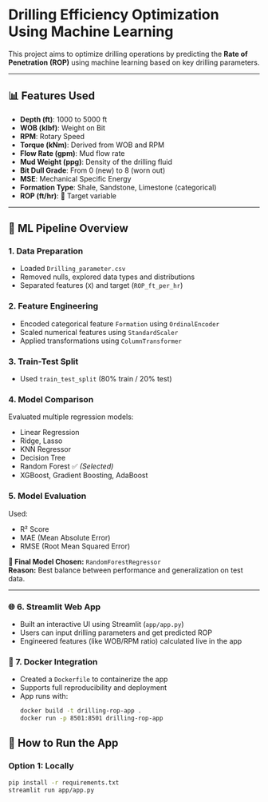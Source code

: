 # Drilling Efficiency Optimization Using Machine Learning

This project aims to optimize drilling operations by predicting the **Rate of Penetration (ROP)** using machine learning based on key drilling parameters.

---

## 📊 Features Used

- **Depth (ft)**: 1000 to 5000 ft
- **WOB (klbf)**: Weight on Bit
- **RPM**: Rotary Speed
- **Torque (kNm)**: Derived from WOB and RPM
- **Flow Rate (gpm)**: Mud flow rate
- **Mud Weight (ppg)**: Density of the drilling fluid
- **Bit Dull Grade**: From 0 (new) to 8 (worn out)
- **MSE**: Mechanical Specific Energy
- **Formation Type**: Shale, Sandstone, Limestone (categorical)
- **ROP (ft/hr)**: 🎯 Target variable

---

## 🧠 ML Pipeline Overview

### 1. Data Preparation
- Loaded `Drilling_parameter.csv`
- Removed nulls, explored data types and distributions
- Separated features (`X`) and target (`ROP_ft_per_hr`)

### 2. Feature Engineering
- Encoded categorical feature `Formation` using `OrdinalEncoder`
- Scaled numerical features using `StandardScaler`
- Applied transformations using `ColumnTransformer`

### 3. Train-Test Split
- Used `train_test_split` (80% train / 20% test)

### 4. Model Comparison
Evaluated multiple regression models:
- Linear Regression
- Ridge, Lasso
- KNN Regressor
- Decision Tree
- Random Forest ✅ *(Selected)*
- XGBoost, Gradient Boosting, AdaBoost

### 5. Model Evaluation
Used:
- R² Score
- MAE (Mean Absolute Error)
- RMSE (Root Mean Squared Error)

**🎯 Final Model Chosen:** `RandomForestRegressor`  
**Reason:** Best balance between performance and generalization on test data.

---

### 🌐 6. Streamlit Web App
- Built an interactive UI using Streamlit (`app/app.py`)
- Users can input drilling parameters and get predicted ROP
- Engineered features (like WOB/RPM ratio) calculated live in the app

### 🐳 7. Docker Integration
- Created a `Dockerfile` to containerize the app
- Supports full reproducibility and deployment
- App runs with:
  ```bash
  docker build -t drilling-rop-app .
  docker run -p 8501:8501 drilling-rop-app

## 🚀 How to Run the App

### Option 1: Locally
```bash
pip install -r requirements.txt
streamlit run app/app.py

